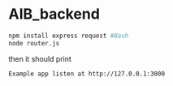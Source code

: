 # AIB_backend
```Bash
npm install express request #Bash
node router.js
```

then it should print

```Bash
Example app listen at http://127.0.0.1:3000
```
